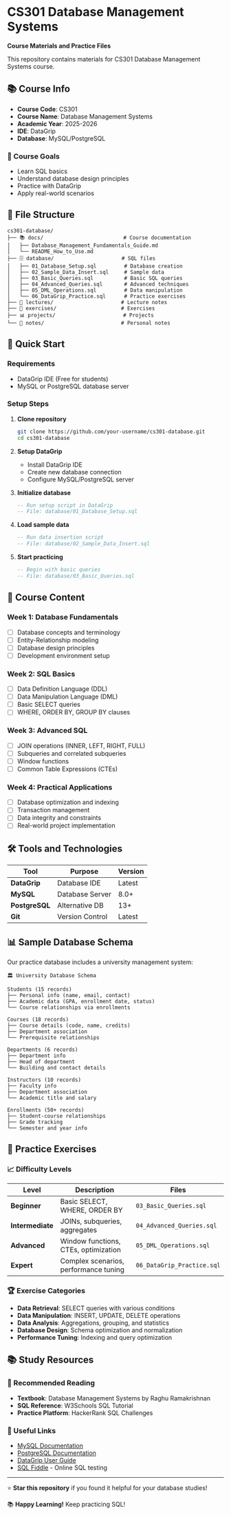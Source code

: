 # CS301 Database Management Systems

**Course Materials and Practice Files**

This repository contains materials for CS301 Database Management Systems course.

## 📚 Course Info

- **Course Code**: CS301
- **Course Name**: Database Management Systems  
- **Academic Year**: 2025-2026
- **IDE**: DataGrip
- **Database**: MySQL/PostgreSQL

### 🎯 Course Goals

- Learn SQL basics
- Understand database design principles
- Practice with DataGrip
- Apply real-world scenarios

## 📁 File Structure

```
cs301-database/
├── 📚 docs/                          # Course documentation
│   ├── Database_Management_Fundamentals_Guide.md
│   └── README_How_to_Use.md
├── 🗄️ database/                      # SQL files
│   ├── 01_Database_Setup.sql         # Database creation
│   ├── 02_Sample_Data_Insert.sql     # Sample data
│   ├── 03_Basic_Queries.sql          # Basic SQL queries
│   ├── 04_Advanced_Queries.sql       # Advanced techniques
│   ├── 05_DML_Operations.sql         # Data manipulation
│   └── 06_DataGrip_Practice.sql      # Practice exercises
├── 📖 lectures/                      # Lecture notes
├── 🎯 exercises/                     # Exercises
├── 📊 projects/                      # Projects
└── 📝 notes/                         # Personal notes
```

## 🚀 Quick Start

### Requirements

- DataGrip IDE (Free for students)
- MySQL or PostgreSQL database server

### Setup Steps

1. **Clone repository**
   ```bash
   git clone https://github.com/your-username/cs301-database.git
   cd cs301-database
   ```

2. **Setup DataGrip**
   - Install DataGrip IDE
   - Create new database connection
   - Configure MySQL/PostgreSQL server

3. **Initialize database**
   ```sql
   -- Run setup script in DataGrip
   -- File: database/01_Database_Setup.sql
   ```

4. **Load sample data**
   ```sql
   -- Run data insertion script
   -- File: database/02_Sample_Data_Insert.sql
   ```

5. **Start practicing**
   ```sql
   -- Begin with basic queries
   -- File: database/03_Basic_Queries.sql
   ```

## 📖 Course Content

### Week 1: Database Fundamentals
- [ ] Database concepts and terminology
- [ ] Entity-Relationship modeling
- [ ] Database design principles
- [ ] Development environment setup

### Week 2: SQL Basics
- [ ] Data Definition Language (DDL)
- [ ] Data Manipulation Language (DML)
- [ ] Basic SELECT queries
- [ ] WHERE, ORDER BY, GROUP BY clauses

### Week 3: Advanced SQL
- [ ] JOIN operations (INNER, LEFT, RIGHT, FULL)
- [ ] Subqueries and correlated subqueries
- [ ] Window functions
- [ ] Common Table Expressions (CTEs)

### Week 4: Practical Applications
- [ ] Database optimization and indexing
- [ ] Transaction management
- [ ] Data integrity and constraints
- [ ] Real-world project implementation

## 🛠️ Tools and Technologies

| Tool | Purpose | Version |
|------|---------|---------|
| **DataGrip** | Database IDE | Latest |
| **MySQL** | Database Server | 8.0+ |
| **PostgreSQL** | Alternative DB | 13+ |
| **Git** | Version Control | Latest |

## 📊 Sample Database Schema

Our practice database includes a university management system:

```
🏛️ University Database Schema

Students (15 records)
├── Personal info (name, email, contact)
├── Academic data (GPA, enrollment date, status)
└── Course relationships via enrollments

Courses (18 records)
├── Course details (code, name, credits)
├── Department association
└── Prerequisite relationships

Departments (6 records)
├── Department info
├── Head of department
└── Building and contact details

Instructors (10 records)
├── Faculty info
├── Department association
└── Academic title and salary

Enrollments (50+ records)
├── Student-course relationships
├── Grade tracking
└── Semester and year info
```

## 🎯 Practice Exercises

### 📈 Difficulty Levels

| Level | Description | Files |
|-------|-------------|-------|
| **Beginner** | Basic SELECT, WHERE, ORDER BY | `03_Basic_Queries.sql` |
| **Intermediate** | JOINs, subqueries, aggregates | `04_Advanced_Queries.sql` |
| **Advanced** | Window functions, CTEs, optimization | `05_DML_Operations.sql` |
| **Expert** | Complex scenarios, performance tuning | `06_DataGrip_Practice.sql` |

### 🏆 Exercise Categories

- **Data Retrieval**: SELECT queries with various conditions
- **Data Manipulation**: INSERT, UPDATE, DELETE operations
- **Data Analysis**: Aggregations, grouping, and statistics
- **Database Design**: Schema optimization and normalization
- **Performance Tuning**: Indexing and query optimization

## 📚 Study Resources

### 📖 Recommended Reading
- **Textbook**: Database Management Systems by Raghu Ramakrishnan
- **SQL Reference**: W3Schools SQL Tutorial
- **Practice Platform**: HackerRank SQL Challenges

### 🔗 Useful Links
- [MySQL Documentation](https://dev.mysql.com/doc/)
- [PostgreSQL Documentation](https://www.postgresql.org/docs/)
- [DataGrip User Guide](https://www.jetbrains.com/help/datagrip/)
- [SQL Fiddle](http://sqlfiddle.com/) - Online SQL testing


---

⭐ **Star this repository** if you found it helpful for your database studies!

📚 **Happy Learning!** Keep practicing SQL!
